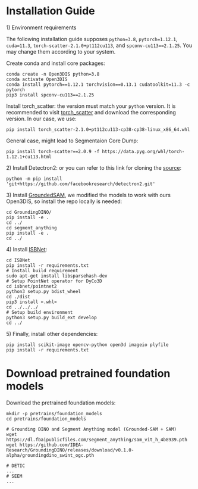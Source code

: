 # Installation Guide

1\) Environment requirements

The following installation guide supposes ``python=3.8``, ``pytorch=1.12.1``, ``cuda=11.3``, ``torch-scatter-2.1.0+pt112cu113``, and ``spconv-cu113==2.1.25``. You may change them according to your system.

Create conda and install core packages:
```
conda create -n Open3DIS python=3.8
conda activate Open3DIS
conda install pytorch==1.12.1 torchvision==0.13.1 cudatoolkit=11.3 -c pytorch
pip3 install spconv-cu113==2.1.25
```

Install torch_scatter: the version must match your ``python`` version. It is recommended to visit [torch_scatter](https://data.pyg.org/whl/torch-1.12.1+cu113.html) and download the corresponding version.
In our case, we use:
```
pip install torch_scatter-2.1.0+pt112cu113-cp38-cp38-linux_x86_64.whl
```

General case, might lead to Segmentaion Core Dump:
```
pip install torch-scatter==2.0.9 -f https://data.pyg.org/whl/torch-1.12.1+cu113.html
```

2\) Install Detectron2:  or you can refer to this link for cloning the [source](https://detectron2.readthedocs.io/en/latest/tutorials/install.html):

```
python -m pip install 'git+https://github.com/facebookresearch/detectron2.git'
```

3\) Install [GroundedSAM](https://github.com/IDEA-Research/Grounded-Segment-Anything), we modified the models to work with ours Open3DIS, so install the repo locally is needed: 
```
cd GroundingDINO/
pip install -e .
cd ../
cd segment_anything
pip install -e .
cd ../
```

4\) Install [ISBNet](https://github.com/VinAIResearch/): 
```
cd ISBNet
pip install -r requirements.txt
# Install build requirement
sudo apt-get install libsparsehash-dev
# Setup PointNet operator for DyCo3D
cd isbnet/pointnet2
python3 setup.py bdist_wheel
cd ./dist
pip3 install <.whl>
cd ../../../
# Setup build environment
python3 setup.py build_ext develop
cd ../
```

5\) Finally, install other dependencies:
```
pip install scikit-image opencv-python open3d imageio plyfile
pip install -r requirements.txt
```

# Download pretrained foundation models

Download the pretrained foundation models:
```
mkdir -p pretrains/foundation_models
cd pretrains/foundation_models

# Grounding DINO and Segment Anything model (Grounded-SAM + SAM)
wget https://dl.fbaipublicfiles.com/segment_anything/sam_vit_h_4b8939.pth
wget https://github.com/IDEA-Research/GroundingDINO/releases/download/v0.1.0-alpha/groundingdino_swint_ogc.pth

# DETIC
...
# SEEM
...
```